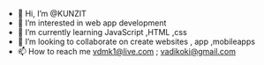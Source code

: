 - 👋 Hi, I’m @KUNZIT
- 👀 I’m interested in web app development
- 🌱 I’m currently learning JavaScript ,HTML ,css
- 💞️ I’m looking to collaborate on create websites , app ,mobileapps 
- 📫 How to reach me vdmk1@live.com ; vadikoki@gmail.com

<!---
KUNZIT/KUNZIT is a ✨ special ✨ repository because its `README.md` (this file) appears on your GitHub profile.
You can click the Preview link to take a look at your changes.
--->
